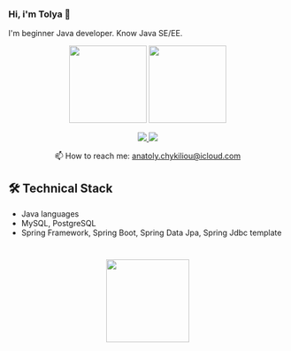 ### Hi, i'm Tolya 👋

I'm beginner Java developer. Know Java SE/EE.

<p align='center'>
   <a href="https://github-readme-stats.vercel.app/api?username=AnatolyChi&show_icons=true&count_private=true">
       <img height=140 src="https://github-readme-stats.vercel.app/api?username=AnatolyChi&show_icons=true&count_private=true"/></a>
   <a href="https://github.com/AnatolyChi/github-readme-stats">
       <img height=140 src="https://github-readme-stats.vercel.app/api/top-langs/?username=AnatolyChi&layout=compact"/></a>
</p>

<p align='center'>
   <a href="#">
       <img src="https://img.shields.io/badge/linkedin-%230077B5.svg?&style=for-the-badge&logo=linkedin&logoColor=white"/>
   </a>
   <a href="https://t.me/TolyaCh">
       <img src="https://img.shields.io/badge/Telegram-2CA5E0?style=for-the-badge&logo=telegram&logoColor=white"/>
   </a>
<p align='center'>
   📫 How to reach me: <a href='mailto:anatoly.chykiliou@icloud.com'>anatoly.chykiliou@icloud.com</a>
</p>

## 🛠 Technical Stack
*   Java languages
*   MySQL, PostgreSQL
*   Spring Framework, Spring Boot, Spring Data Jpa, Spring Jdbc template

<div align="center" style="margin: 40px 0">
   <a href="https://github.com/AnatolyChi/github-profile-views-counter">
       <img width="150px" src="https://komarev.com/ghpvc/?username=AnatolyChi&color=DE002D">
   </a>
</div>
